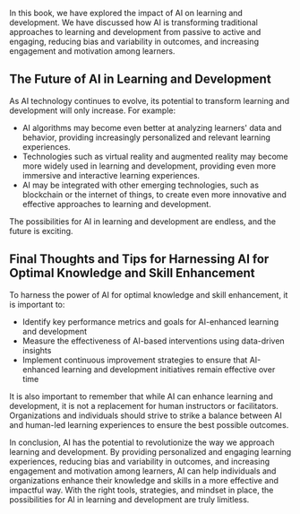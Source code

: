 
In this book, we have explored the impact of AI on learning and development. We have discussed how AI is transforming traditional approaches to learning and development from passive to active and engaging, reducing bias and variability in outcomes, and increasing engagement and motivation among learners.

The Future of AI in Learning and Development
--------------------------------------------

As AI technology continues to evolve, its potential to transform learning and development will only increase. For example:

* AI algorithms may become even better at analyzing learners' data and behavior, providing increasingly personalized and relevant learning experiences.
* Technologies such as virtual reality and augmented reality may become more widely used in learning and development, providing even more immersive and interactive learning experiences.
* AI may be integrated with other emerging technologies, such as blockchain or the internet of things, to create even more innovative and effective approaches to learning and development.

The possibilities for AI in learning and development are endless, and the future is exciting.

Final Thoughts and Tips for Harnessing AI for Optimal Knowledge and Skill Enhancement
-------------------------------------------------------------------------------------

To harness the power of AI for optimal knowledge and skill enhancement, it is important to:

* Identify key performance metrics and goals for AI-enhanced learning and development
* Measure the effectiveness of AI-based interventions using data-driven insights
* Implement continuous improvement strategies to ensure that AI-enhanced learning and development initiatives remain effective over time

It is also important to remember that while AI can enhance learning and development, it is not a replacement for human instructors or facilitators. Organizations and individuals should strive to strike a balance between AI and human-led learning experiences to ensure the best possible outcomes.

In conclusion, AI has the potential to revolutionize the way we approach learning and development. By providing personalized and engaging learning experiences, reducing bias and variability in outcomes, and increasing engagement and motivation among learners, AI can help individuals and organizations enhance their knowledge and skills in a more effective and impactful way. With the right tools, strategies, and mindset in place, the possibilities for AI in learning and development are truly limitless.
